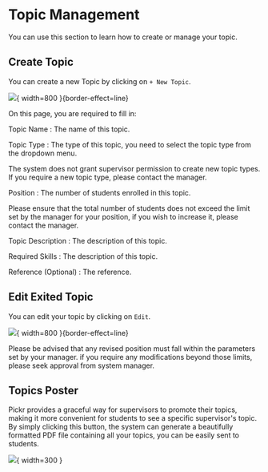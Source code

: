 # Topic Management

You can use this section to learn how to create or manage your topic.

## Create Topic

You can create a new Topic by clicking on `+ New Topic`.

![](create-topic.jpg){ width=800 }{border-effect=line}

On this page, you are required to fill in:

Topic Name
: The name of this topic.

Topic Type
: The type of this topic, you need to select the topic type from the dropdown menu.

<warning>
    <p>
        The system does not grant supervisor permission to create new topic types. If you require a new topic type, please contact the manager.
    </p>
</warning>

Position
: The number of students enrolled in this topic.

<warning>
    <p>
        Please ensure that the total number of students does not exceed the limit set by the manager for your position, if you wish to increase it, please contact the manager.
    </p>
</warning>

Topic Description
: The description of this topic.

Required Skills
: The description of this topic.

Reference (Optional)
: The reference.

## Edit Exited Topic

You can edit your topic by clicking on `Edit`.

![](topic-edit.jpg){ width=800 }{border-effect=line}

<warning>
    <p>
        Please be advised that any revised position must fall within the parameters set by your manager. if you require any modifications beyond those limits, please seek approval from system manager.
    </p>
</warning>

## Topics Poster

Pickr provides a graceful way for supervisors to promote their topics, making it more convenient for
students to see a specific supervisor's topic. By simply clicking this button, the system can generate a beautifully
formatted PDF file containing all your topics, you can be easily sent to students.

![](poster.png){ width=300 }



